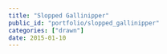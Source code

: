 ```yaml
---
title: "Slopped Gallinipper"
public_id: "portfolio/slopped_gallinipper"
categories: ["drawn"]
date: 2015-01-10
---
```

